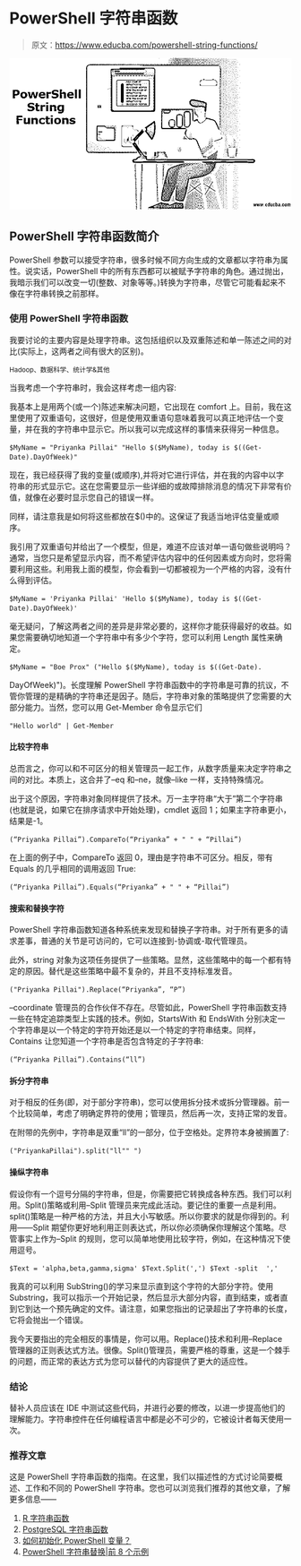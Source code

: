 # PowerShell 字符串函数

> 原文：<https://www.educba.com/powershell-string-functions/>

![PowerShell String Functions](img/b0a9bf853c0dbeb60f862b8333592bad.png)



## PowerShell 字符串函数简介

PowerShell 参数可以接受字符串，很多时候不同方向生成的文章都以字符串为属性。说实话，PowerShell 中的所有东西都可以被赋予字符串的角色。通过抛出，我暗示我们可以改变一切(整数、对象等等。)转换为字符串，尽管它可能看起来不像在字符串转换之前那样。

### 使用 PowerShell 字符串函数

我要讨论的主要内容是处理字符串。这包括组织以及双重陈述和单一陈述之间的对比(实际上，这两者之间有很大的区别)。

<small>Hadoop、数据科学、统计学&其他</small>

当我考虑一个字符串时，我会这样考虑一组内容:

我基本上是用两个(或一个)陈述来解决问题，它出现在 comfort 上。目前，我在这里使用了双重语句，这很好，但是使用双重语句意味着我可以真正地评估一个变量，并在我的字符串中显示它。所以我可以完成这样的事情来获得另一种信息。

`$MyName = "Priyanka Pillai"
"Hello $($MyName), today is $((Get-Date).DayOfWeek)"`

现在，我已经获得了我的变量(或顺序),并将对它进行评估，并在我的内容中以字符串的形式显示它。这在您需要显示一些详细的或故障排除消息的情况下非常有价值，就像在必要时显示您自己的错误一样。

同样，请注意我是如何将这些都放在$()中的。这保证了我适当地评估变量或顺序。

我引用了双重语句并给出了一个模型，但是，难道不应该对单一语句做些说明吗？通常，当您只是希望显示内容，而不希望评估内容中的任何因素或方向时，您将需要利用这些。利用我上面的模型，你会看到一切都被视为一个严格的内容，没有什么得到评估。

`$MyName = 'Priyanka Pillai'
'Hello $($MyName), today is $((Get-Date).DayOfWeek)'`

毫无疑问，了解这两者之间的差异是非常必要的，这样你才能获得最好的收益。如果您需要确切地知道一个字符串中有多少个字符，您可以利用 Length 属性来确定。

`$MyName = "Boe Prox"
("Hello $($MyName), today is $((Get-Date).`

DayOfWeek)")。长度理解 PowerShell 字符串函数中的字符串是可靠的抗议，不管你管理的是精确的字符串还是因子。随后，字符串对象的策略提供了您需要的大部分能力。当然，您可以用 Get-Member 命令显示它们

`"Hello world" | Get-Member`

#### 比较字符串

总而言之，你可以和不可区分的相关管理员一起工作，从数字质量来决定字符串之间的对比。本质上，这合并了–eq 和–ne，就像–like 一样，支持特殊情况。

出于这个原因，字符串对象同样提供了技术。万一主字符串“大于”第二个字符串(也就是说，如果它在排序请求中开始处理)，cmdlet 返回 1；如果主字符串更小，结果是-1。

`(“Priyanka Pillai”).CompareTo(“Priyanka” + " " + “Pillai”)`

在上面的例子中，CompareTo 返回 0，理由是字符串不可区分。相反，带有 Equals 的几乎相同的调用返回 True:

`(“Priyanka Pillai”).Equals(“Priyanka” + " " + “Pillai”)`

#### 搜索和替换字符

PowerShell 字符串函数知道各种系统来发现和替换子字符串。对于所有更多的请求差事，普通的关节是可访问的，它可以连接到-协调或-取代管理员。

此外，string 对象为这项任务提供了一些策略。显然，这些策略中的每一个都有特定的原因。替代是这些策略中最不复杂的，并且不支持标准发音。

`("Priyanka Pillai").Replace(“Priyanka”, “P”)`

–coordinate 管理员的合作伙伴不存在。尽管如此，PowerShell 字符串函数支持一些在特定追踪类型上实践的技术。例如，StartsWith 和 EndsWith 分别决定一个字符串是以一个特定的字符开始还是以一个特定的字符串结束。同样，Contains 让您知道一个字符串是否包含特定的子字符串:

`(“Priyanka Pillai”).Contains(“ll”)`

#### 拆分字符串

对于相反的任务(即，对于部分字符串)，您可以使用拆分技术或拆分管理器。前一个比较简单，考虑了明确定界符的使用；管理员，然后再一次，支持正常的发音。

在附带的先例中，字符串是双重“ll”的一部分，位于空格处。定界符本身被搁置了:

`("PriyankaPillai").split("ll"" ")`

#### 操纵字符串

假设你有一个逗号分隔的字符串，但是，你需要把它转换成各种东西。我们可以利用。Split()策略或利用–Split 管理员来完成此活动。要记住的重要一点是利用。split()策略是一种严格的方法，并且大小写敏感。所以你要求的就是你得到的。利用——Split 期望你更好地利用正则表达式，所以你必须确保你理解这个策略。尽管事实上作为–Split 的规则，您可以简单地使用比较字符，例如，在这种情况下使用逗号。

`$Text = 'alpha,beta,gamma,sigma'
$Text.Split(',')
$Text -split  ','`

我真的可以利用 SubString()的学习来显示直到这个字符的大部分字符。使用 Substring，我可以指示一个开始记录，然后显示大部分内容，直到结束，或者直到它到达一个预先确定的文件。请注意，如果您指出的记录超出了字符串的长度，它将会抛出一个错误。

我今天要指出的完全相反的事情是，你可以用。Replace()技术和利用–Replace 管理器的正则表达式方法。很像。Split()管理员，需要严格的尊重，这是一个棘手的问题，而正常的表达方式为您可以替代的内容提供了更大的适应性。

### 结论

替补人员应该在 IDE 中测试这些代码，并进行必要的修改，以进一步提高他们的理解能力。字符串控件在任何编程语言中都是必不可少的，它被设计者每天使用一次。

### 推荐文章

这是 PowerShell 字符串函数的指南。在这里，我们以描述性的方式讨论简要概述、工作和不同的 PowerShell 字符串。您也可以浏览我们推荐的其他文章，了解更多信息——

1.  [R 字符串函数](https://www.educba.com/r-string-functions/)
2.  [PostgreSQL 字符串函数](https://www.educba.com/postgresql-string-functions/)
3.  [如何初始化 PowerShell 变量？](https://www.educba.com/powershell-variables/)
4.  [PowerShell 字符串替换|前 8 个示例](https://www.educba.com/powershell-string-replace/)





